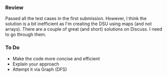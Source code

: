 ### Review 
Passed all the test cases in the first submission. However, I think the solution is a bit inefficient as I'm creating the DSU using maps (and not arrays). There are a couple of great (and short) solutions on Discuss. I need to go through them.

### To Do
* Make the code more concise and efficient
* Explain your approach
* Attempt it via Graph (DFS)
